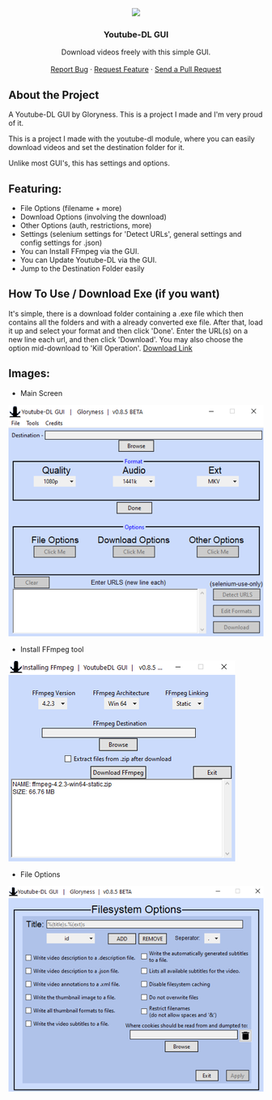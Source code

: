 <p align="center">
  <a href="download/" download="YTDL.exe"><img src="main/images/%23app.ico" /></a>
  <h3 align="center">Youtube-DL GUI</h3>
  <p align="center">
    Download videos freely with this simple GUI.
    <br />
    <br />
    <a href="https://github.com/Gloryness/YoutubeDL-GUI/issues">Report Bug</a>
    ·
    <a href="https://github.com/Gloryness/YoutubeDL-GUI/issues">Request Feature</a>
    ·
    <a href="https://github.com/Gloryness/YoutubeDL-GUI/pulls">Send a Pull Request</a>
  </p>
</p>

## About the Project


A Youtube-DL GUI by Gloryness. This is a project I made and I'm very proud of it. 

This is a project I made with the youtube-dl module, where you can easily download videos and set the destination folder for it.

Unlike most GUI's, this has settings and options.

## Featuring:


* File Options (filename + more)
* Download Options (involving the download)
* Other Options (auth, restrictions, more)
* Settings (selenium settings for 'Detect URLs', general settings and config settings for .json)
* You can Install FFmpeg via the GUI.
* You can Update Youtube-DL via the GUI.
* Jump to the Destination Folder easily

## How To Use / Download Exe (if you want)

It's simple, there is a download folder containing a .exe file which then contains all the folders and with a already converted exe file. After that, load it up and select your format and then click 'Done'. Enter the URL(s) on a new line each url, and then click 'Download'. You may also choose the option mid-download to 'Kill Operation'.
<a href="download/" download="YTDL.exe"> Download Link<a/>

## Images:
* Main Screen

![](main/images/%23gui.png)
* Install FFmpeg tool

![](main/images/%23gui2.png)
* File Options

![](main/images/%23gui3.png)
